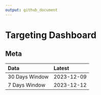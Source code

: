 ```yaml
---
output: github_document
---
```


# Targeting Dashboard



## Meta


|Data           |Latest     |
|:--------------|:----------|
|30 Days Window |2023-12-09 |
|7 Days Window  |2023-12-12 |
